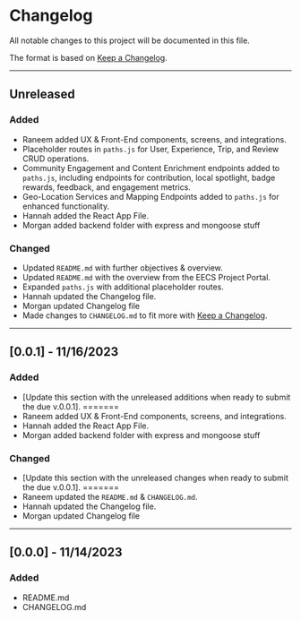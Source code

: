 # Changelog

All notable changes to this project will be documented in this file.

The format is based on [Keep a Changelog](https://keepachangelog.com/en/1.0.0/).

---

## Unreleased

### Added

- Raneem added UX & Front-End components, screens, and integrations.
- Placeholder routes in `paths.js` for User, Experience, Trip, and Review CRUD operations.
- Community Engagement and Content Enrichment endpoints added to `paths.js`, including endpoints for contribution, local spotlight, badge rewards, feedback, and engagement metrics.
- Geo-Location Services and Mapping Endpoints added to `paths.js` for enhanced functionality.
- Hannah added the React App File.
- Morgan added backend folder with express and mongoose stuff

### Changed
- Updated `README.md` with further objectives & overview.
- Updated `README.md` with the overview from the EECS Project Portal.
- Expanded `paths.js` with additional placeholder routes.
- Hannah updated the Changelog file.
- Morgan updated Changelog file
- Made changes to `CHANGELOG.md` to fit more with [Keep a Changelog](https://keepachangelog.com/en/1.0.0/).

---

## [0.0.1] - 11/16/2023

### Added

- [Update this section with the unreleased additions when ready to submit the due v.0.0.1].
=======
- Raneem added UX & Front-End components, screens, and integrations.
- Hannah added the React App File.
- Morgan added backend folder with express and mongoose stuff


### Changed


- [Update this section with the unreleased changes when ready to submit the due v.0.0.1].
=======
- Raneem updated the `README.md` & `CHANGELOG.md`.
- Hannah updated the Changelog file.
- Morgan updated Changelog file

---

## [0.0.0] - 11/14/2023

### Added

- README.md
- CHANGELOG.md